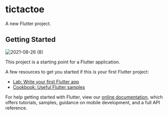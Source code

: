 # tictactoe

A new Flutter project.

## Getting Started

![2021-08-26 (8)](https://user-images.githubusercontent.com/68785353/130894229-0312827a-58b1-4443-94a7-c8f46db6bbc0.png)


This project is a starting point for a Flutter application.

A few resources to get you started if this is your first Flutter project:

- [Lab: Write your first Flutter app](https://flutter.dev/docs/get-started/codelab)
- [Cookbook: Useful Flutter samples](https://flutter.dev/docs/cookbook)

For help getting started with Flutter, view our
[online documentation](https://flutter.dev/docs), which offers tutorials,
samples, guidance on mobile development, and a full API reference.
